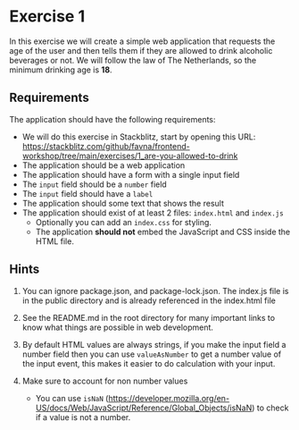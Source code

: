 # Exercise 1

In this exercise we will create a simple web application that requests the age of the user and then tells them if they
are allowed to drink alcoholic beverages or not. We will follow the law of The Netherlands, so the minimum drinking age
is **18**.

## Requirements

The application should have the following requirements:

-   We will do this exercise in Stackblitz, start by opening this URL:
    <https://stackblitz.com/github/favna/frontend-workshop/tree/main/exercises/1_are-you-allowed-to-drink>
-   The application should be a web application
-   The application should have a form with a single input field
-   The `input` field should be a `number` field
-   The `input` field should have a `label`
-   The application should some text that shows the result
-   The application should exist of at least 2 files: `index.html` and `index.js`
    -   Optionally you can add an `index.css` for styling.
    -   The application **should not** embed the JavaScript and CSS inside the HTML file.

## Hints

1. You can ignore package.json, and package-lock.json. The index.js file is in the public directory and is already
   referenced in the index.html file

2. See the README.md in the root directory for many important links to know what things are possible in web development.

3. By default HTML values are always strings, if you make the input field a number field then you can use
   `valueAsNumber` to get a number value of the input event, this makes it easier to do calculation with your input.

4. Make sure to account for non number values
    - You can use `isNaN` (<https://developer.mozilla.org/en-US/docs/Web/JavaScript/Reference/Global_Objects/isNaN>) to
      check if a value is not a number.
